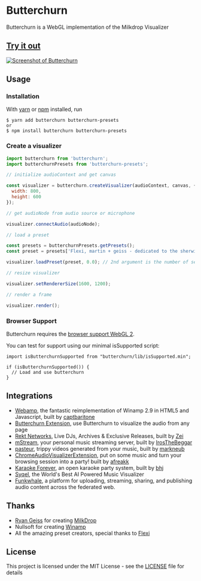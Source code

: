 # Butterchurn

Butterchurn is a WebGL implementation of the Milkdrop Visualizer


## [Try it out](https://butterchurnviz.com)

[![Screenshot of Butterchurn](https://butterchurnviz.com/static/img/preview.png)](https://butterchurnviz.com)


## Usage

### Installation

With [yarn](https://yarnpkg.com/) or [npm](https://npmjs.org/) installed, run

    $ yarn add butterchurn butterchurn-presets
    or
    $ npm install butterchurn butterchurn-presets

### Create a visualizer

```JavaScript
import butterchurn from 'butterchurn';
import butterchurnPresets from 'butterchurn-presets';

// initialize audioContext and get canvas

const visualizer = butterchurn.createVisualizer(audioContext, canvas, {
  width: 800,
  height: 600
});

// get audioNode from audio source or microphone

visualizer.connectAudio(audioNode);

// load a preset

const presets = butterchurnPresets.getPresets();
const preset = presets['Flexi, martin + geiss - dedicated to the sherwin maxawow'];

visualizer.loadPreset(preset, 0.0); // 2nd argument is the number of seconds to blend presets

// resize visualizer

visualizer.setRendererSize(1600, 1200);

// render a frame

visualizer.render();
```

### Browser Support

Butterchurn requires the [browser support WebGL 2](https://caniuse.com/#feat=webgl2).

You can test for support using our minimal isSupported script:

```Javacript
import isButterchurnSupported from "butterchurn/lib/isSupported.min";

if (isButterchurnSupported()) {
  // Load and use butterchurn
}
```

## Integrations
* [Webamp](https://github.com/captbaritone/webamp), the fantastic reimplementation of Winamp 2.9 in HTML5 and Javascript, built by [captbaritone](https://github.com/captbaritone)
* [Butterchurn Extension](https://chrome.google.com/webstore/detail/butterchurn-music-visuali/jfdmelgfepjcmlljpdeajbiiibkehnih), use Butterchurn to visualize the audio from any page
* [Rekt Networks](https://nightride.fm/#Mathdrop), Live DJs, Archives & Exclusive Releases, built by [Zei](https://twitter.com/TheRektNetwork)
* [mStream](http://mstream.io/), your personal music streaming server, built by [IrosTheBeggar](https://github.com/IrosTheBeggar)
* [pasteur](https://www.pasteur.cc/), trippy videos generated from your music, built by [markneub](https://github.com/markneub)
* [ChromeAudioVisualizerExtension](https://chrome.google.com/webstore/detail/audiovisualizer/bojhikphaecldnbdekplmadjkflgbkfh), put on some music and turn your browsing session into a party! built by [afreakk](https://github.com/afreakk)
* [Karaoke Forever](https://www.karaoke-forever.com), an open karaoke party system, built by [bhj](https://github.com/bhj)
* [Syqel](https://syqel.com/), the World's Best AI Powered Music Visualizer
* [Funkwhale](https://www.funkwhale.audio/), a platform for uploading, streaming, sharing, and publishing audio content across the federated web.


## Thanks

* [Ryan Geiss](http://www.geisswerks.com/) for creating [MilkDrop](http://www.geisswerks.com/about_milkdrop.html)
* Nullsoft for creating [Winamp](http://www.winamp.com/)
* All the amazing preset creators, special thanks to [Flexi](https://twitter.com/Flexi23)


## License

This project is licensed under the MIT License - see the [LICENSE](LICENSE) file for details
